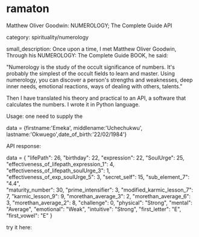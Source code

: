 # ramaton
Matthew Oliver Goodwin: NUMEROLOGY; The Complete Guide API

category: spirituality/numerology

small_description:
Once upon a time, I met Matthew Oliver Goodwin, Through his NUMEROLOGY: The Complete Guide BOOK, he said:

 "Numerology is the study of the occult significance of numbers. It's probably the simplest of the occult fields to learn and master. Using numerology, you can discover a person's strengths and weaknesses, deep inner needs, emotional reactions, ways of dealing with others, talents."

Then I have translated his theory and practical to an API, a software that calculates the numbers. I wrote it in Python language.

Usage: one need to supply the

 data = {firstname:'Emeka', middlename:'Uchechukwu', lastname:'Okwuego',date_of_birth:'22/02/1984'}

API response: 

data = {
"lifePath": 26,
"birthday": 22,
"expression": 22,
"SoulUrge": 25,
"effectiveness_of_lifepath_expression_1": 4,
"effectiveness_of_lifepath_soulUrge_3": 1,
"effectiveness_of_exp_soulUrge_5": 3,
"secret_self": 15,
"sub_element_7": "4.4",  
"maturity_number": 30,
"prime_intensifier": 3,
"modified_karmic_lesson_7": 7,
"karmic_lesson_9": 9,
"morethan_average_3": 2,
"morethan_average_6": 3,
"morethan_average_2": 8,
"challenge": 0,
"physical": "Strong",
"mental": "Average",
"emotional": "Weak",
"intuitive": "Strong",
"first_letter": "E",
"first_vowel": "E"
}

try it here: 
